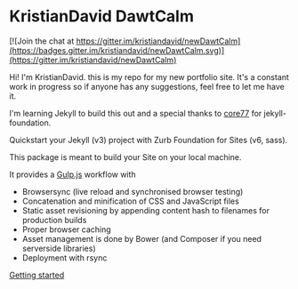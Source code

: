 # KristianDavid DawtCalm

[![Join the chat at https://gitter.im/kristiandavid/newDawtCalm](https://badges.gitter.im/kristiandavid/newDawtCalm.svg)](https://gitter.im/kristiandavid/newDawtCalm)

Hi! I'm KristianDavid. this is my repo for my new portfolio site. It's a constant work in progress so if anyone has any suggestions, feel free to let me have it.

I'm learning Jekyll to build this out and a special thanks to [core77](https://github.com/core77/jekyll-foundation) for jekyll-foundation.


Quickstart your Jekyll (v3) project with Zurb Foundation for Sites (v6, sass).

This package is meant to build your Site on your local machine.

It provides a [Gulp.js](http://gulpjs.com/) workflow with

- Browsersync (live reload and synchronised browser testing)
- Concatenation and minification of CSS and JavaScript files
- Static asset revisioning by appending content hash to filenames for production builds
- Proper browser caching
- Asset management is done by Bower (and Composer if you need serverside libraries)  
- Deployment with rsync

[Getting started](DOC.md)
